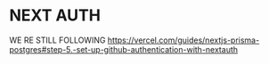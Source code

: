 # NEXT AUTH

WE RE STILL FOLLOWING <https://vercel.com/guides/nextjs-prisma-postgres#step-5.-set-up-github-authentication-with-nextauth>



